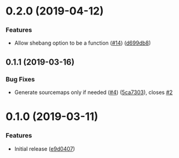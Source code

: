 <a name="0.2.0"></a>
# 0.2.0 (2019-04-12)


### Features

* Allow shebang option to be a function ([#14](https://github.com/ls-age/rollup-plugin-add-shebang/issues/14)) ([d699db8](https://github.com/ls-age/rollup-plugin-add-shebang/commits/d699db8))




<a name="0.1.1"></a>
## 0.1.1 (2019-03-16)


### Bug Fixes

* Generate sourcemaps only if needed ([#4](https://github.com/ls-age/rollup-plugin-add-shebang/issues/4)) ([5ca7303](https://github.com/ls-age/rollup-plugin-add-shebang/commits/5ca7303)), closes [#2](https://github.com/ls-age/rollup-plugin-add-shebang/issues/2)




<a name="0.1.0"></a>
# 0.1.0 (2019-03-11)


### Features

* Initial release ([e9d0407](https://github.com/ls-age/rollup-plugin-add-shebang/commits/e9d0407))



